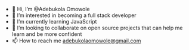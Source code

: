 - 👋 Hi, I’m @Adebukola Omowole
- 👀 I’m interested in becoming a full stack developer
- 🌱 I’m currently learning JavaScript
- 💞️ I’m looking to collaborate on open source projects that can help me learn and be more confident
- 📫 How to reach me adebukolaomowole@gmail.com

<!---
Adebukol/Adebukol is a ✨ special ✨ repository because its `README.md` (this file) appears on your GitHub profile.
You can click the Preview link to take a look at your changes.
--->
